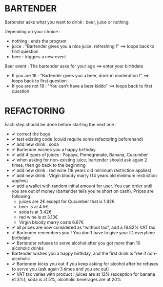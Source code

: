 BARTENDER
===

Bartender asks what you want to drink : beer, juice or nothing.

Depending on your choice :
- nothing : ends the program
- juice : "Bartender gives you a nice juice, refreshing !" ==> loops back to first question
- beer : triggers a new event

Beer event : The bartender asks for your age ==> enter your birthdate
- If you are 18 : "Bartender gives you a beer, drink in moderation !" ==> loops back to first question
- If you are not 18 : "You can't have a beer kiddo"  ==> loops back to first question


REFACTORING
===
Each step should be done before starting the next one :
- &#10004; correct the bugs
- &#10004; test existing code (could require some refactoring beforehand)
- &#10004; add new drink : soda
- &#10004; Bartender wishes you a happy birthday
- &#10004; add 4 types of juices : Papaya, Pomegranate, Banana, Cucumber
- &#10004; when asking for non-existing juice, bartender should ask again 2 times, then go back to the beginning
- &#10004; add new drink : red wine (18 years old minimum restriction applies)
- &#10004; add new drink : Virgin bloody marry (14 years old minimum restriction applies)
- &#10004; add a wallet with random initial amount for user. You can order until you are out of money (bartender tells you're
  short on cash). Prices are following :
  - juices are 2€ except for Cucumber that is 1.82€
  - beer is at 4.5€
  - soda is at 3.42€
  - red wine is at 3.13€
  - Virgin bloody marry costs 6.87€
- &#10004; all prices are now considered as "without tax", add a 18.82% VAT tax
- &#10004; Bartender remembers you ! You don't have to give your ID everytime birthdate
- &#10004; Bartender refuses to serve alcohol after you got more than 10 alcoholic drinks
- Bartender wishes you a happy birthday, and the first drink is free if non-alcoholic
- &#10004; Bartender kicks you out if you keep asking for alcohol after he refuses to serve you (ask again 3 times and you are out)
- &#10004; VAT tax varies with product : juices are at 12% (exception for banana et 3%), soda is at 5%, alcoholic beverages are at 20%